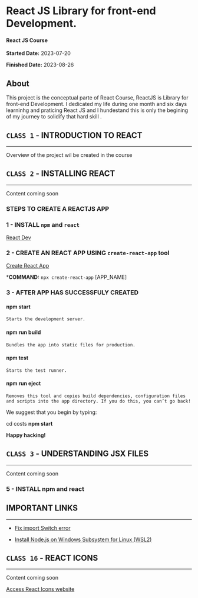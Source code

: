 # React JS Library for front-end Development. 
#### React JS Course

**Started Date:** 2023-07-20

**Finished Date:** 2023-08-26

## About
This project is the conceptual parte of React Course, ReactJS is Library for front-end Development. 
I dedicated my life during one month and six days learninhg and praticing React JS and I hundestand this is only the begining of my journey to solidify that hard skill .


## `CLASS 1` - INTRODUCTION TO REACT
---
  Overview of the project wil be created in the course


## `CLASS 2` - INSTALLING REACT
---
  Content coming soon

### STEPS TO CREATE A REACTJS APP

### 1 - INSTALL `npm` and `react`

[React Dev](https://react.dev/)

### 2 - CREATE AN REACT APP USING `create-react-app` tool

[Create React App](https://create-react-app.dev)

***COMMAND:** `npx create-react-app` [APP_NAME]
    
### 3 - AFTER APP HAS SUCCESSFULY CREATED

#### npm start
    Starts the development server.

#### npm run build
    Bundles the app into static files for production.

#### npm test
    Starts the test runner.

#### npm run eject
    Removes this tool and copies build dependencies, configuration files
    and scripts into the app directory. If you do this, you can’t go back!

We suggest that you begin by typing:

  cd costs
  **npm start**

**Happy hacking!**

## `CLASS 3` - UNDERSTANDING JSX FILES  
---
  Content coming soon

### 5 - INSTALL npm and react

## IMPORTANT LINKS
---
- [Fix import Switch error](https://kinsta.com/knowledgebase/attempted-import-error-switch-is-not-exported-from-react-router-dom/)

- [Install Node.js on Windows Subsystem for Linux (WSL2)](https://learn.microsoft.com/en-us/windows/dev-environment/javascript/nodejs-on-wsl)

## `CLASS 16` - REACT ICONS
---
  Content coming soon

[Access React Icons website](https://react-icons.github.io/react-icons/)
